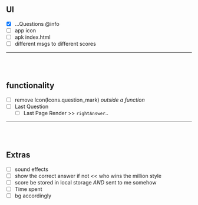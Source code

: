## UI

- [X] ...Questions @info
- [ ] app icon
- [ ] apk index.html
- [ ] different msgs to different scores

___
<br><br>


## functionality

- [ ] remove Icon(Icons.question_mark) _outside a function_
- [ ] Last Question
    - [ ] Last Page Render >> `rightAnswer`..

___
<br><br>


## Extras

<!-- ! really worth if ! with projects like $Last_Pirate -->
- [ ] sound effects
- [ ] show the correct answer if not << who wins the million style
- [ ] score be stored in local storage *AND* sent to me somehow
- [ ] Time spent
- [ ] bg accordingly
